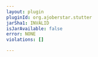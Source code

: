 ```yaml
---
layout: plugin
pluginId: org.ajoberstar.stutter
jarSha1: INVALID
isJarAvailable: false
error: NONE
violations: []

---
```

